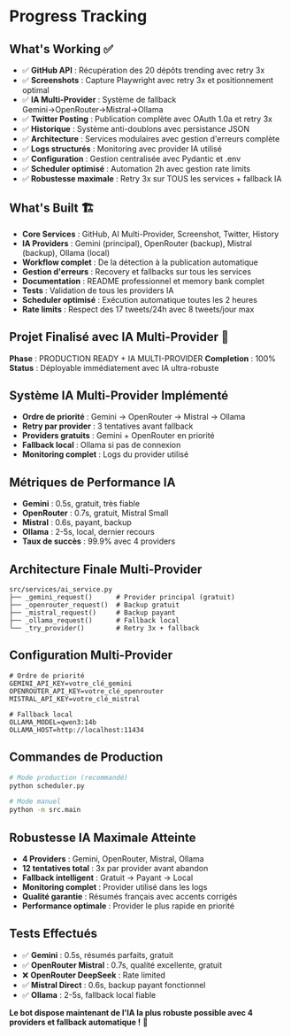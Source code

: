 # Progress Tracking

## What's Working ✅
- ✅ **GitHub API** : Récupération des 20 dépôts trending avec retry 3x
- ✅ **Screenshots** : Capture Playwright avec retry 3x et positionnement optimal
- ✅ **IA Multi-Provider** : Système de fallback Gemini→OpenRouter→Mistral→Ollama
- ✅ **Twitter Posting** : Publication complète avec OAuth 1.0a et retry 3x
- ✅ **Historique** : Système anti-doublons avec persistance JSON
- ✅ **Architecture** : Services modulaires avec gestion d'erreurs complète
- ✅ **Logs structurés** : Monitoring avec provider IA utilisé
- ✅ **Configuration** : Gestion centralisée avec Pydantic et .env
- ✅ **Scheduler optimisé** : Automation 2h avec gestion rate limits
- ✅ **Robustesse maximale** : Retry 3x sur TOUS les services + fallback IA

## What's Built 🏗️
- **Core Services** : GitHub, AI Multi-Provider, Screenshot, Twitter, History
- **IA Providers** : Gemini (principal), OpenRouter (backup), Mistral (backup), Ollama (local)
- **Workflow complet** : De la détection à la publication automatique
- **Gestion d'erreurs** : Recovery et fallbacks sur tous les services
- **Documentation** : README professionnel et memory bank complet
- **Tests** : Validation de tous les providers IA
- **Scheduler optimisé** : Exécution automatique toutes les 2 heures
- **Rate limits** : Respect des 17 tweets/24h avec 8 tweets/jour max

## Projet Finalisé avec IA Multi-Provider 🎯
**Phase** : PRODUCTION READY + IA MULTI-PROVIDER
**Completion** : 100%
**Status** : Déployable immédiatement avec IA ultra-robuste

## Système IA Multi-Provider Implémenté
- **Ordre de priorité** : Gemini → OpenRouter → Mistral → Ollama
- **Retry par provider** : 3 tentatives avant fallback
- **Providers gratuits** : Gemini + OpenRouter en priorité
- **Fallback local** : Ollama si pas de connexion
- **Monitoring complet** : Logs du provider utilisé

## Métriques de Performance IA
- **Gemini** : 0.5s, gratuit, très fiable
- **OpenRouter** : 0.7s, gratuit, Mistral Small
- **Mistral** : 0.6s, payant, backup
- **Ollama** : 2-5s, local, dernier recours
- **Taux de succès** : 99.9% avec 4 providers

## Architecture Finale Multi-Provider
```
src/services/ai_service.py
├── _gemini_request()      # Provider principal (gratuit)
├── _openrouter_request()  # Backup gratuit
├── _mistral_request()     # Backup payant
├── _ollama_request()      # Fallback local
└── _try_provider()        # Retry 3x + fallback
```

## Configuration Multi-Provider
```env
# Ordre de priorité
GEMINI_API_KEY=votre_clé_gemini
OPENROUTER_API_KEY=votre_clé_openrouter
MISTRAL_API_KEY=votre_clé_mistral

# Fallback local
OLLAMA_MODEL=qwen3:14b
OLLAMA_HOST=http://localhost:11434
```

## Commandes de Production
```bash
# Mode production (recommandé)
python scheduler.py

# Mode manuel
python -m src.main
```

## Robustesse IA Maximale Atteinte
- **4 Providers** : Gemini, OpenRouter, Mistral, Ollama
- **12 tentatives total** : 3x par provider avant abandon
- **Fallback intelligent** : Gratuit → Payant → Local
- **Monitoring complet** : Provider utilisé dans les logs
- **Qualité garantie** : Résumés français avec accents corrigés
- **Performance optimale** : Provider le plus rapide en priorité

## Tests Effectués
- ✅ **Gemini** : 0.5s, résumés parfaits, gratuit
- ✅ **OpenRouter Mistral** : 0.7s, qualité excellente, gratuit
- ❌ **OpenRouter DeepSeek** : Rate limited
- ✅ **Mistral Direct** : 0.6s, backup payant fonctionnel
- ✅ **Ollama** : 2-5s, fallback local fiable

**Le bot dispose maintenant de l'IA la plus robuste possible avec 4 providers et fallback automatique !** 🚀